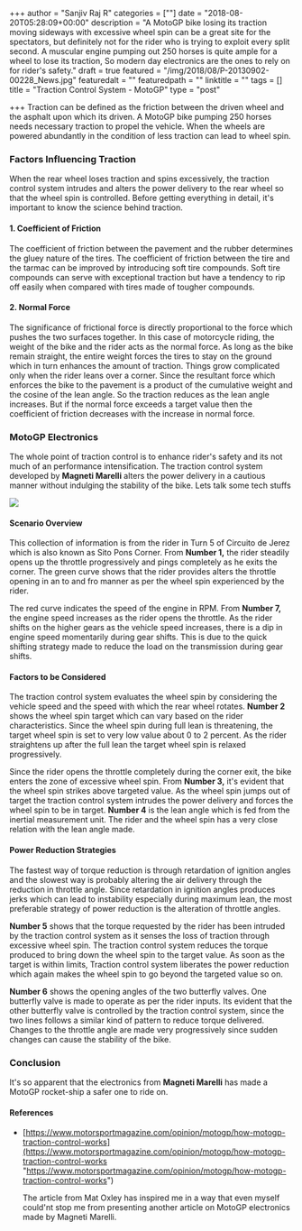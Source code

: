 +++
author = "Sanjiv Raj R"
categories = [""]
date = "2018-08-20T05:28:09+00:00"
description = "A MotoGP bike losing its traction moving sideways with excessive wheel spin can be a great site for the spectators, but definitely not for the rider who is trying to exploit every split second. A muscular engine pumping out 250 horses is quite ample for a wheel to lose its traction, So modern day electronics are the ones to rely on for rider's safety."
draft = true
featured = "/img/2018/08/P-20130902-00228_News.jpg"
featuredalt = ""
featuredpath = ""
linktitle = ""
tags = []
title = "Traction Control System - MotoGP"
type = "post"

+++
Traction can be defined as the friction between the driven wheel and the asphalt upon which its driven. A MotoGP bike pumping 250 horses needs necessary traction to propel the vehicle. When the wheels are powered abundantly in the condition of less traction can lead to wheel spin.

### Factors Influencing Traction

When the rear wheel loses traction and spins excessively, the traction control system intrudes and alters the power delivery to the rear wheel so that the wheel spin is controlled. Before getting everything in detail, it's important to know the science behind traction.

#### 1. Coefficient of Friction

The coefficient of friction between the pavement and the rubber determines the gluey nature of the tires. The coefficient of friction between the tire and the tarmac can be improved by introducing soft tire compounds. Soft tire compounds can serve with exceptional traction but have a tendency to rip off easily when compared with tires made of tougher compounds.

#### 2. Normal Force

The significance of frictional force is directly proportional to the force which pushes the two surfaces together. In this case of motorcycle riding, the weight of the bike and the rider acts as the normal force. As long as the bike remain straight, the entire weight forces the tires to stay on the ground which in turn enhances the amount of traction. Things grow complicated only when the rider leans over a corner. Since the resultant force which enforces the bike to the pavement is a product of the cumulative weight and the cosine of the lean angle. So the traction reduces as the lean angle increases. But if the normal force exceeds a target value then the coefficient of friction decreases with the increase in normal force.

### MotoGP Electronics

The whole point of traction control is to enhance rider's safety and its not much of an performance intensification. The traction control system developed by **Magneti Marelli** alters the power delivery in a cautious manner without indulging the stability of the bike. Lets talk some tech stuffs

![](/img/2018/08/motor_sport_blog_6_december_2016_traction_control_graphic.png)

#### Scenario Overview

This collection of information is from the rider in Turn 5 of Circuito de Jerez which is also known as Sito Pons Corner. From **Number 1,** the rider steadily opens up the throttle progressively and pings completely as he exits the corner. The green curve shows that the rider provides alters the throttle opening in an to and fro manner as per the wheel spin experienced by the rider.

The red curve indicates the speed of the engine in RPM. From **Number 7,** the engine speed increases as the rider opens the throttle. As the rider shifts on the higher gears as the vehicle speed increases, there is a dip in engine speed momentarily during gear shifts. This is due to the quick shifting strategy made to reduce the load on the transmission during gear shifts.

#### Factors to be Considered

The traction control system evaluates the wheel spin by considering the vehicle speed and the speed with which the rear wheel rotates. **Number 2** shows the wheel spin target which can vary based on the rider characteristics. Since the wheel spin during full lean is threatening, the target wheel spin is set to very low value about 0 to 2 percent. As the rider straightens up after the full lean the target wheel spin is relaxed progressively.

Since the rider opens the throttle completely during the corner exit, the bike enters the zone of excessive wheel spin. From **Number 3,** it's evident that the wheel spin strikes above targeted value. As the wheel spin jumps out of target the traction control system intrudes the power delivery and forces the wheel spin to be in target. **Number 4** is the lean angle which is fed from the inertial measurement unit. The rider and the wheel spin has a very close relation with the lean angle made.

#### Power Reduction Strategies

The fastest way of torque reduction is through retardation of ignition angles and the slowest way is probably altering the air delivery through the reduction in throttle angle. Since retardation in ignition angles produces jerks which can lead to instability especially during maximum lean, the most preferable strategy of power reduction is the alteration of throttle angles.

**Number 5** shows that the torque requested by the rider has been intruded by the traction control system as it senses the loss of traction through excessive wheel spin. The traction control system reduces the torque produced to bring down the wheel spin to the target value. As soon as the target is within limits, Traction control system liberates the power reduction which again makes the wheel spin to go beyond the targeted value so on.

**Number 6** shows the opening angles of the two butterfly valves. One butterfly valve is made to operate as per the rider inputs. Its evident that the other butterfly valve is controlled by the traction control system, since the two lines follows a similar kind of pattern to reduce torque delivered. Changes to the throttle angle are made very progressively since sudden changes can cause the stability of the bike.

### Conclusion

It's so apparent that the electronics from **Magneti Marelli** has made a MotoGP rocket-ship a safer one to ride on.

#### References

* [https://www.motorsportmagazine.com/opinion/motogp/how-motogp-traction-control-works](https://www.motorsportmagazine.com/opinion/motogp/how-motogp-traction-control-works "https://www.motorsportmagazine.com/opinion/motogp/how-motogp-traction-control-works")

  The article from Mat Oxley has inspired me in a way that even myself could'nt stop me from presenting another article on MotoGP electronics made by Magneti Marelli.